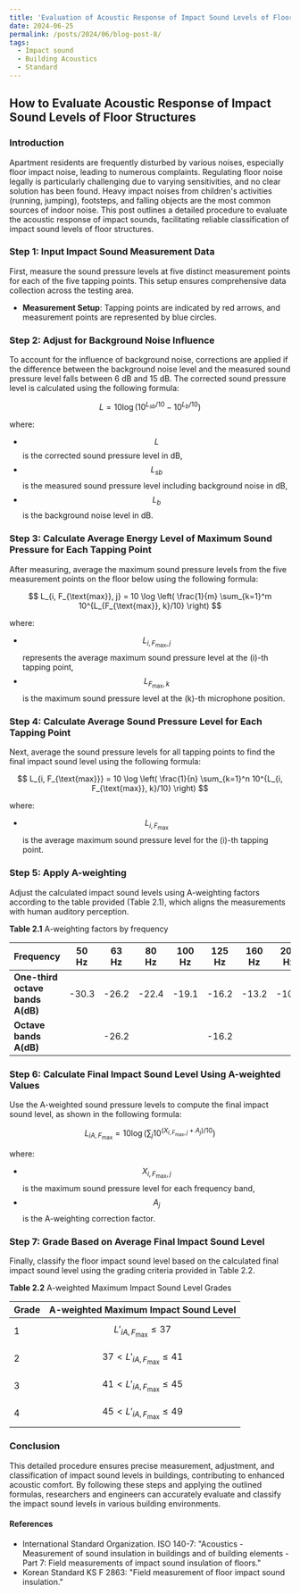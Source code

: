 ```yaml
---
title: 'Evaluation of Acoustic Response of Impact Sound Levels of Floor Structures - Korean Standard'
date: 2024-06-25
permalink: /posts/2024/06/blog-post-8/
tags:
  - Impact sound
  - Building Acoustics
  - Standard
---
```


## How to Evaluate Acoustic Response of Impact Sound Levels of Floor Structures

### Introduction
Apartment residents are frequently disturbed by various noises, especially floor impact noise, leading to numerous complaints. Regulating floor noise legally is particularly challenging due to varying sensitivities, and no clear solution has been found. Heavy impact noises from children's activities (running, jumping), footsteps, and falling objects are the most common sources of indoor noise. This post outlines a detailed procedure to evaluate the acoustic response of impact sounds, facilitating reliable classification of impact sound levels of floor structures.


### Step 1: Input Impact Sound Measurement Data
First, measure the sound pressure levels at five distinct measurement points for each of the five tapping points. This setup ensures comprehensive data collection across the testing area.

- **Measurement Setup**: Tapping points are indicated by red arrows, and measurement points are represented by blue circles.

### Step 2: Adjust for Background Noise Influence
To account for the influence of background noise, corrections are applied if the difference between the background noise level and the measured sound pressure level falls between 6 dB and 15 dB. The corrected sound pressure level is calculated using the following formula:

$$
L = 10 \log \left( 10^{L_{sb}/10} - 10^{L_b/10} \right)
$$

where:
- $$ L $$ is the corrected sound pressure level in dB,
- $$L_{sb} $$ is the measured sound pressure level including background noise in dB,
- $$L_b $$ is the background noise level in dB.

### Step 3: Calculate Average Energy Level of Maximum Sound Pressure for Each Tapping Point
After measuring, average the maximum sound pressure levels from the five measurement points on the floor below using the following formula:

$$
L_{i, F_{\text{max}}, j} = 10 \log \left( \frac{1}{m} \sum_{k=1}^m 10^{L_{F_{\text{max}}, k}/10} \right)
$$

where:
- $$L_{i, F_{\text{max}}, j} $$ represents the average maximum sound pressure level at the \(i\)-th tapping point,
- $$L_{F_{\text{max}}, k} $$ is the maximum sound pressure level at the \(k\)-th microphone position.

### Step 4: Calculate Average Sound Pressure Level for Each Tapping Point
Next, average the sound pressure levels for all tapping points to find the final impact sound level using the following formula:

$$
L_{i, F_{\text{max}}} = 10 \log \left( \frac{1}{n} \sum_{k=1}^n 10^{L_{i, F_{\text{max}}, k}/10} \right)
$$

where:
- $$L_{i, F_{\text{max}}} $$ is the average maximum sound pressure level for the \(i\)-th tapping point.

### Step 5: Apply A-weighting
Adjust the calculated impact sound levels using A-weighting factors according to the table provided (Table 2.1), which aligns the measurements with human auditory perception.


**Table 2.1** A-weighting factors by frequency

| Frequency                | 50 Hz | 63 Hz | 80 Hz | 100 Hz | 125 Hz | 160 Hz | 200 Hz | 250 Hz | 315 Hz | 400 Hz | 500 Hz | 630 Hz |
|--------------------------|-------|-------|-------|--------|--------|--------|--------|--------|--------|--------|--------|--------|
| **One-third octave bands A(dB)** | -30.3 | -26.2 | -22.4 | -19.1  | -16.2  | -13.2  | -10.8  | -8.7   | -6.6   | -4.8   | -3.2   | -1.9   |
| **Octave bands A(dB)**           |       | -26.2  |       |       |-16.2   |        |        |  -8.7      |        |        | -3.2    |        |

### Step 6: Calculate Final Impact Sound Level Using A-weighted Values
Use the A-weighted sound pressure levels to compute the final impact sound level, as shown in the following formula:

$$
L_{iA, F_{\text{max}}} = 10 \log \left( \sum_{j} 10^{(X_{i, F_{\text{max}}, j} + A_j)/10} \right)
$$

where:
- $$X_{i, F_{\text{max}}, j} $$ is the maximum sound pressure level for each frequency band,
- $$A_j $$ is the A-weighting correction factor.

### Step 7: Grade Based on Average Final Impact Sound Level
Finally, classify the floor impact sound level based on the calculated final impact sound level using the grading criteria provided in Table 2.2.

**Table 2.2** A-weighted Maximum Impact Sound Level Grades

| Grade | A-weighted Maximum Impact Sound Level  |
| ----- | ------------------------------------------------------ |
| 1     | $$ L'_{iA, F_{\text{max}}} \leq 37 $$                                         |
| 2     | $$37 < L'_{iA, F_{\text{max}}} \leq 41 $$            |
| 3     | $$41 < L'_{iA, F_{\text{max}}} \leq 45 $$            |
| 4     | $$45 < L'_{iA, F_{\text{max}}} \leq 49 $$            |

### Conclusion
This detailed procedure ensures precise measurement, adjustment, and classification of impact sound levels in buildings, contributing to enhanced acoustic comfort. By following these steps and applying the outlined formulas, researchers and engineers can accurately evaluate and classify the impact sound levels in various building environments.

#### References
- International Standard Organization. ISO 140-7: "Acoustics - Measurement of sound insulation in buildings and of building elements - Part 7: Field measurements of impact sound insulation of floors."
- Korean Standard KS F 2863: "Field measurement of floor impact sound insulation."











